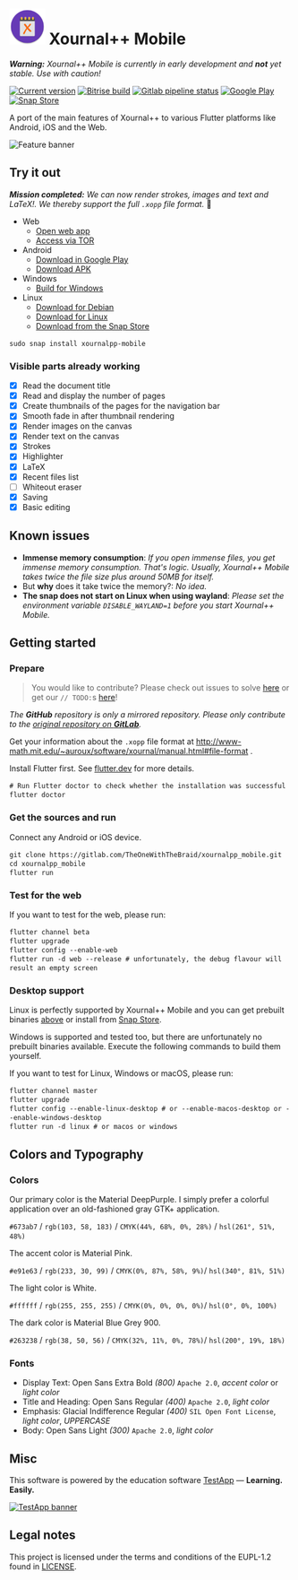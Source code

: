 # <img src="assets/xournalpp-adaptive.png" width="64" style="height: auto;"/> Xournal++ Mobile

***Warning:*** *Xournal++ Mobile is currently in early development and **not** yet stable. Use with caution!*

[![Current version](https://img.shields.io/badge/dynamic/yaml?label=Current%20version&query=version&url=https%3A%2F%2Fgitlab.com%2FTheOneWithTheBraid%2Fxournalpp_mobile%2Fraw%2Fmaster%2Fpubspec.yaml%3Finline%3Dfalse&style=for-the-badge&logo=flutter&logoColor=white)](https://gitlab.com/TheOneWithTheBraid/xournalpp_mobile/-/tags) [![Bitrise build](https://img.shields.io/bitrise/dd58f8fe5b4bf6c0?style=for-the-badge&token=Ihrbr8U0mqFlVBOocwtnQA&logo=bitrise&logoColor=white)](https://app.bitrise.io/app/dd58f8fe5b4bf6c0) [![Gitlab pipeline status](https://img.shields.io/gitlab/pipeline/TheOneWithTheBraid/xournalpp_mobile/master?style=for-the-badge&logo=gitlab&logoColor=white)](https://gitlab.com/TheOneWithTheBraid/xournalpp_mobile/-/pipelines) [![Google Play](https://img.shields.io/endpoint?color=689f38&url=https%3A%2F%2Fplayshields.herokuapp.com%2Fplay%3Fi%3Donline.xournal.mobile%26l%3DGoogle-Play%26m%3D%24version&style=for-the-badge&logo=google-play&logoColor=white)](https://play.google.com/store/apps/details?id=online.xournal.mobile) [![Snap Store](https://img.shields.io/badge/Get%20it%20from%20the-Snap%20Store-%230e8620?style=for-the-badge&logo=snapcraft&logoColor=white)](https://snapcraft.io/xournalpp-mobile)

A port of the main features of Xournal++ to various Flutter platforms like Android, iOS and the Web.

![Feature banner](https://gitlab.com/TheOneWithTheBraid/xournalpp_mobile/-/raw/master/assets/feature-banner.svg)

## Try it out

***Mission completed:** We can now render strokes, images and text and LaTeX!. We thereby support the full `.xopp` file format.* :tada:

- Web
  - [Open web app](https://xournal.online/)
  - [Access via TOR](http://xournaltdtf7ygqxg3qik4tdg476smkukogil74t6oxqiwdnumy53hqd.onion/)
- Android
  - [Download in Google Play](https://play.google.com/store/apps/details?id=online.xournal.mobile)
  - [Download APK](https://gitlab.com/TheOneWithTheBraid/xournalpp_mobile/-/jobs/artifacts/master/browse?job=build%3Aapk)
- Windows
  - [Build for Windows](#desktop-support)
- Linux
  - [Download for Debian](https://gitlab.com/TheOneWithTheBraid/xournalpp_mobile/-/jobs/artifacts/master/browse?job=build%3Adebian)
  - [Download for Linux](https://gitlab.com/TheOneWithTheBraid/xournalpp_mobile/-/jobs/artifacts/master/download?job=build%3Alinux)
  - [Download from the Snap Store](https://snapcraft.io/xournalpp-mobile)

```shell
sudo snap install xournalpp-mobile
```

### Visible parts already working

- [x] Read the document title
- [x] Read and display the number of pages
- [x] Create thumbnails of the pages for the navigation bar
- [x] Smooth fade in after thumbnail rendering
- [x] Render images on the canvas
- [x] Render text on the canvas
- [x] Strokes
- [x] Highlighter
- [x] LaTeX
- [x] Recent files list
- [ ] Whiteout eraser
- [x] Saving
- [x] Basic editing

## Known issues

- **Immense memory consumption**: *If you open immense files, you get immense memory consumption. That's logic. Usually, Xournal++ Mobile takes twice the file size plus around 50MB for itself.*
- But **why** does it take twice the memory?: *No idea.*
- **The snap does not start on Linux when using wayland**: *Please set the environment variable `DISABLE_WAYLAND=1` before you start Xournal++ Mobile.*

## Getting started

### Prepare

> You would like to contribute? Please check out issues to solve [here](https://gitlab.com/TheOneWithTheBraid/xournalpp_mobile/-/issues) or get our `// TODO:`s [here](https://gitlab.com/search?search=TODO&project_id=20056916)!

*The **GitHub** repository is only a mirrored repository. Please only contribute to the [original repository on **GitLab**](https://gitlab.com/TheOneWithTheBraid/xournalpp_mobile).*

Get your information about the `.xopp` file format at http://www-math.mit.edu/~auroux/software/xournal/manual.html#file-format .

Install Flutter first. See [flutter.dev](https://flutter.dev/docs/get-started/install) for more details.

```shell
# Run Flutter doctor to check whether the installation was successful
flutter doctor
```

### Get the sources and run

Connect any Android or iOS device.

```shell
git clone https://gitlab.com/TheOneWithTheBraid/xournalpp_mobile.git
cd xournalpp_mobile
flutter run
```

### Test for the web

If you want to test for the web, please run:

```shell
flutter channel beta
flutter upgrade
flutter config --enable-web
flutter run -d web --release # unfortunately, the debug flavour will result an empty screen
```

### Desktop support

Linux is perfectly supported by Xournal++ Mobile and you can get prebuilt binaries [above](#try-it-out) or install from [Snap Store](https://snapcraft.io/xournalpp-mobile).

Windows is supported and tested too, but there are unfortunately no prebuilt binaries available. Execute the following commands to build them yourself.

If you want to test for Linux, Windows or macOS, please run:

```shell
flutter channel master
flutter upgrade
flutter config --enable-linux-desktop # or --enable-macos-desktop or --enable-windows-desktop
flutter run -d linux # or macos or windows
```

## Colors and Typography

### Colors

Our primary color is the Material DeepPurple. I simply prefer a colorful application over an old-fashioned gray GTK+ application.

`#673ab7` / `rgb(103, 58, 183)` / `CMYK(44%, 68%, 0%, 28%)` / `hsl(261°, 51%, 48%)`

The accent color is Material Pink.

`#e91e63` / `rgb(233, 30, 99)` / `CMYK(0%, 87%, 58%, 9%)`/ `hsl(340°, 81%, 51%)`

The light color is White.

`#ffffff` / `rgb(255, 255, 255)` / `CMYK(0%, 0%, 0%, 0%)`/ `hsl(0°, 0%, 100%)`

The dark color is Material Blue Grey 900.

`#263238` / `rgb(38, 50, 56)` / `CMYK(32%, 11%, 0%, 78%)`/ `hsl(200°, 19%, 18%)`

### Fonts

- Display Text: Open Sans Extra Bold *(800)* `Apache 2.0`, *accent color* or *light color*
- Title and Heading: Open Sans Regular *(400)* `Apache 2.0`, *light color*
- Emphasis: Glacial Indifference Regular *(400)* `SIL Open Font License`, *light color*, *UPPERCASE*
- Body: Open Sans Light *(300)* `Apache 2.0`, *light color*

## Misc

This software is powered by the education software [TestApp](https://testapp.schule) — **Learning. Easily.**

[![TestApp banner](https://gitlab.com/testapp-system/testapp-flutter/-/raw/mobile/assets/Google%20Play%20EN.png)](https://testapp.schule)

## Legal notes

This project is licensed under the terms and conditions of the EUPL-1.2 found in [LICENSE](LICENSE).
